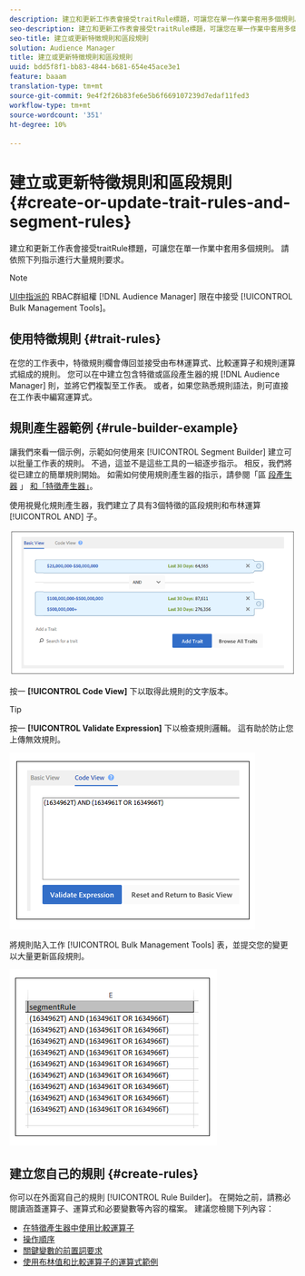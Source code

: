 ```yaml
---
description: 建立和更新工作表會接受traitRule標題，可讓您在單一作業中套用多個規則。 請依照下列指示進行大量規則要求。
seo-description: 建立和更新工作表會接受traitRule標題，可讓您在單一作業中套用多個規則。 請依照下列指示進行大量規則要求。
seo-title: 建立或更新特徵規則和區段規則
solution: Audience Manager
title: 建立或更新特徵規則和區段規則
uuid: bdd5f8f1-bb83-4844-b681-654e45ace3e1
feature: baaam
translation-type: tm+mt
source-git-commit: 9e4f2f26b83fe6e5b6f669107239d7edaf11fed3
workflow-type: tm+mt
source-wordcount: '351'
ht-degree: 10%

---
```



# 建立或更新特徵規則和區段規則{#create-or-update-trait-rules-and-segment-rules}

建立和更新工作表會接受traitRule標題，可讓您在單一作業中套用多個規則。 請依照下列指示進行大量規則要求。

<!-- 

<p>c_bulk_rules.xml </p>

 -->

>[!NOTE]
>
>[UI中指派的](../../features/administration/administration-overview.md) RBAC群組權 [!DNL Audience Manager] 限在中接受 [!UICONTROL Bulk Management Tools]。

## 使用特徵規則 {#trait-rules}

在您的工作表中，特徵規則欄會傳回並接受由布林運算式、比較運算子和規則運算式組成的規則。 您可以在中建立包含特徵或區段產生器的規 [!DNL Audience Manager] 則，並將它們複製至工作表。 或者，如果您熟悉規則語法，則可直接在工作表中編寫運算式。

## 規則產生器範例 {#rule-builder-example}

讓我們來看一個示例，示範如何使用來 [!UICONTROL Segment Builder] 建立可以批量工作表的規則。 不過，這並不是這些工具的一組逐步指示。 相反，我們將從已建立的簡單規則開始。 如需如何使用規則產生器的指示，請參閱「區 [段產生器](../../features/segments/segment-builder.md) 」 [和「特徵產生器」](../../features/traits/about-trait-builder.md)。

使用視覺化規則產生器，我們建立了具有3個特徵的區段規則和布林運算 [!UICONTROL AND] 子。

![](assets/visualrule.png)

按一 **[!UICONTROL Code View]** 下以取得此規則的文字版本。

>[!TIP]
>
>按一 **[!UICONTROL Validate Expression]** 下以檢查規則邏輯。 這有助於防止您上傳無效規則。

![](assets/coderule.png)

將規則貼入工作 [!UICONTROL Bulk Management Tools] 表，並提交您的變更以大量更新區段規則。

![](assets/segmentrule.png)

## 建立您自己的規則 {#create-rules}

你可以在外面寫自己的規則 [!UICONTROL Rule Builder]。 在開始之前，請務必閱讀涵蓋運算子、運算式和必要變數等內容的檔案。 建議您檢閱下列內容：

* [在特徵產生器中使用比較運算子](../../features/traits/trait-comparison-operators.md)
* [操作順序](../../features/traits/trait-operator-precedence.md)
* [關鍵變數的前置詞要求](../../features/traits/trait-variable-prefixes.md)
* [使用布林值和比較運算子的運算式範例](../../features/traits/trait-expression-samples.md)

